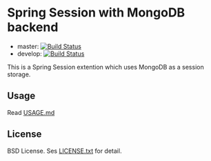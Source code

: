 Spring Session with MongoDB backend
===================================

- master: [![Build Status](https://travis-ci.org/tmurakam/spring-session-mongodb.svg?branch=master)](https://travis-ci.org/tmurakam/spring-session-mongodb)
- develop: [![Build Status](https://travis-ci.org/tmurakam/spring-session-mongodb.svg?branch=develop)](https://travis-ci.org/tmurakam/spring-session-mongodb)

This is a Spring Session extention which uses MongoDB as a session storage.

Usage
-----

Read [USAGE.md](./USAGE.md)

License
-------

BSD License. Ses [LICENSE.txt](./LICENSE.txt) for detail.
